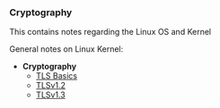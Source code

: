 ### Cryptography

This contains notes regarding the Linux OS and Kernel

General notes on Linux Kernel:
- **Cryptography**
	- [TLS Basics](TLS.md)
	- [TLSv1.2](TLSv1.2.md)
	- [TLSv1.3](TLSv1.3.md)



















